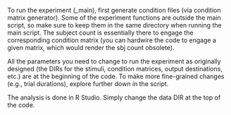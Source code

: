 To run the experiment (_main), first generate condition files (via condition matrix generator). Some of the experiment functions are outside the main script, so make sure to keep them in the same directory when running the main script. The subject count is essentially there to engage the corresponding condition matrix (you can hardwire the code to engage a given matrix, which would render the sbj count obsolete).    

All the parameters you need to change to run the experiment as originally designed (the DIRs for the stimuli, condition matrices, output destinations, etc.) are at the beginning of the code. To make more fine-grained changes (e.g., trial durations), explore further down in the script.  

The analysis is done in R Studio. Simply change the data DIR at the top of the code. 
